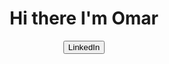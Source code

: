 <h1 align='center'> Hi there I'm Omar </h1>

<div align='center' >   

<button>    LinkedIn        </button> 






</div>